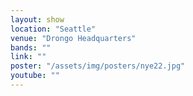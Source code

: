 ```yaml
---
layout: show
location: "Seattle"
venue: "Drongo Headquarters"
bands: ""
link: ""
poster: "/assets/img/posters/nye22.jpg"
youtube: ""
---
```



